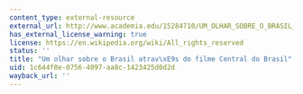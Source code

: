 ```yaml
---
content_type: external-resource
external_url: http://www.academia.edu/15284710/UM_OLHAR_SOBRE_O_BRASIL_ATRAV%C3%89S_DO_FILME_CENTRAL_DO_BRASIL
has_external_license_warning: true
license: https://en.wikipedia.org/wiki/All_rights_reserved
status: ''
title: "Um olhar sobre o Brasil atrav\xE9s do filme Central do Brasil"
uid: 1c644f0e-0756-4097-aa8c-1423425d0d2d
wayback_url: ''
---
```

